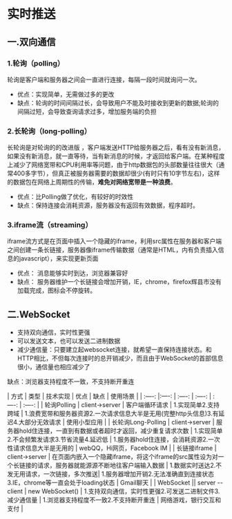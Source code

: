 # 实时推送

## 一.双向通信

### 1.轮询（polling）

轮询是客户端和服务器之间会一直进行连接，每隔一段时间就询问一次。

* 优点：实现简单，无需做过多的更改
* 缺点：轮询的时间间隔过长，会导致用户不能及时接收到更新的数据;轮询的间隔过短，会导致查询请求过多，增加服务端的负担

### 2.长轮询（long-polling）

长轮询是对轮询的的改进版 ，客户端发送HTTP给服务器之后，看有没有新消息，如果没有新消息，就一直等待，当有新消息的时候，才返回给客户端。在某种程度上减少了网络宽带和CPU利用率等问题，由于http数据包的头部数量往往很大（通常400多字节），但真正被服务器需要的数据却很少(有时只有10字节左右)，这样的数据包在网络上周期性的传输，**难免对网络宽带是一种浪费**。

* 优点：比Polling做了优化，有较好的时效性
* 缺点：保持连接会消耗资源，服务器没有返回有效数据，程序超时。

### 3.iframe流（streaming）

iframe流方式是在页面中插入一个隐藏的iframe，利用src属性在服务器和客户端之间创建一条长链接，服务器像iframe传输数据（通常是HTML，内有负责插入信息的javascript），来实现更新页面

* 优点： 消息能够实时到达，浏览器兼容好
* 缺点： 服务器维护一个长链接会增加开销，IE，chrome，firefox辉县市没有加载完成，图标会不停旋转。

## 二.WebSocket

* 支持双向通信，实时性更强
* 可以发送文本，也可以发送二进制数据
* 减少通信量：只要建立起websocket连接，就希望一直保持连接状态。和HTTP相比，不但每次连接时的总开销减少，而且由于WebSocket的首部信息很小，通信量也相应减少了

缺点：浏览器支持程度不一致，不支持断开重连  

| 方式 | 类型 | 技术实现 | 优点 | 缺点 | 使用场景 |
| :—-: |:—-: | :—-: |  :—-: | :—-: |  :—-: |
| 轮询Polling | client->server | 客户端循环请求 | 1.实现简单2.支持跨域 | 1.浪费宽带和服务器资源2.一次请求信息大半是无用(完整http头信息)3.有延迟4.大部分无效请求 | 使用小型应用 |
| 长轮询Long-Polling | client->server | 服务器hold住连接，一直到有数据或者超时才返回，减少重复请求次数 | 1.实现简单2.不会频繁发请求3.节省流量4.延迟低 | 1.服务器hold住连接，会消耗资源2.一次性请求信息大半是无用的 | webQQ，Hi网页，Facebook IM |
| 长链接iframe | client->server | 在页面内嵌入一个隐藏iframe，将这个iframe的src属性设为对一个长链接的请求，服务器就能源源不断地往客户端输入数据 | 1.数据实时送达2.不发无用请求，一次链接，多次推送| 1.服务器增加开销2.无法准确直到连接状态3.IE，chrome等一直会处于loading状态 | Gmail聊天 |
| WebSocket || server -- client | new WebSocket() | 1.支持双向通信，实时性更强2.可发送二进制文件3.减少通信量 | 1.浏览器支持程度不一致2.不支持断开重连 | 网络游戏，银行交互和支付 |
